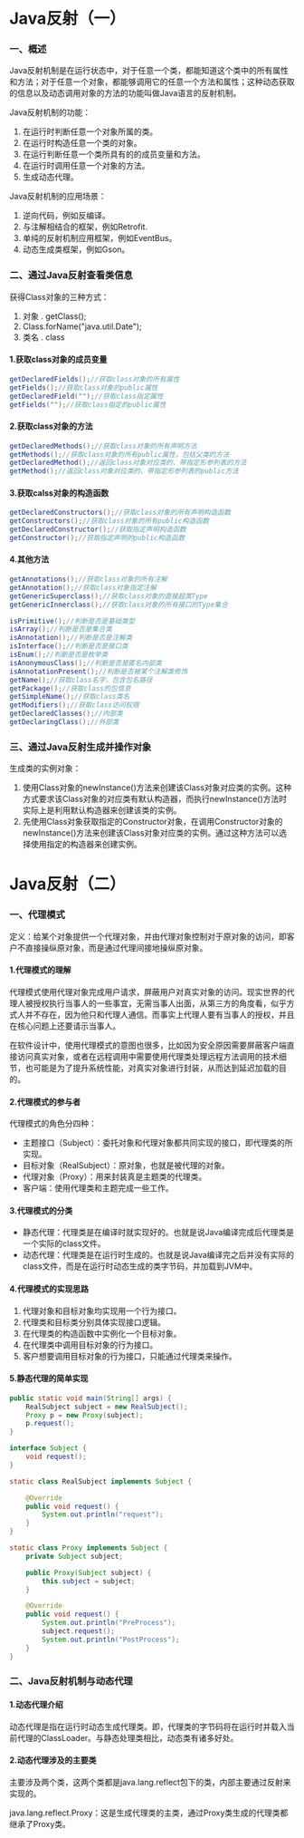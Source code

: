 # Java反射（一）

### 一、概述

Java反射机制是在运行状态中，对于任意一个类，都能知道这个类中的所有属性和方法；对于任意一个对象，都能够调用它的任意一个方法和属性；这种动态获取的信息以及动态调用对象的方法的功能叫做Java语言的反射机制。

Java反射机制的功能：

1. 在运行时判断任意一个对象所属的类。
2. 在运行时构造任意一个类的对象。
3. 在运行判断任意一个类所具有的的成员变量和方法。
4. 在运行时调用任意一个对象的方法。
5. 生成动态代理。

Java反射机制的应用场景：

1. 逆向代码，例如反编译。
2. 与注解相结合的框架，例如Retrofit.
3. 单纯的反射机制应用框架，例如EventBus。
4. 动态生成类框架，例如Gson。

### 二、通过Java反射查看类信息

获得Class对象的三种方式：

1. 对象 . getClass();
2. Class.forName("java.util.Date");
3. 类名 . class

#### 1.获取class对象的成员变量

```java
getDeclaredFields();//获取class对象的所有属性
getFields();//获取class对象的public属性
getDeclaredField("");//获取class指定属性
getFields("");//获取class指定的public属性
```

#### 2.获取class对象的方法

```java
getDeclaredMethods();//获取class对象的所有声明方法
getMethods();//获取class对象的所有public属性，包括父类的方法
getDeclaredMethod();//返回class对象对应类的、带指定形参列表的方法
getMethod();//返回class对象对应类的、带指定形参列表的public方法
```

#### 3.获取calss对象的构造函数

```java
getDeclaredConstructors();//获取class对象的所有声明构造函数
getConstructors();//获取class对象的所有public构造函数
getDeclaredConstructor();//获取指定声明构造函数
getConstructor();//获取指定声明的public构造函数
```

#### 4.其他方法

```java
getAnnotations();//获取class对象的所有注解
getAnnotation();//获取class对象指定注解
getGenericSuperclass();//获取class对象的直接超类Type
getGenericInnerclass();//获取class对象的所有接口的Type集合
```

```java
isPrimitive();//判断是否是基础类型
isArray();//判断是否是集合类
isAnnotation();//判断是否是注解类
isInterface();//判断是否是接口类
isEnum();//判断是否是枚举类
isAnonymousClass();//判断是否是匿名内部类
isAnnotationPresent();//判断是否被某个注解类修饰
getName();//获取class名字，包含包名路径
getPackage();//获取class的包信息
getSimpleName();//获取class类名
getModifiers();//获取class访问权限
getDeclaredClasses();//内部类
getDeclaringClass();//外部类
```

### 三、通过Java反射生成并操作对象

生成类的实例对象：

1. 使用Class对象的newInstance()方法来创建该Class对象对应类的实例。这种方式要求该Class对象的对应类有默认构造器，而执行newInstance()方法时实际上是利用默认构造器来创建该类的实例。
2. 先使用Class对象获取指定的Constructor对象，在调用Constructor对象的newInstance()方法来创建该Class对象对应类的实例。通过这种方法可以选择使用指定的构造器来创建实例。

# Java反射（二）

### 一、代理模式

定义：给某个对象提供一个代理对象，并由代理对象控制对于原对象的访问，即客户不直接操纵原对象，而是通过代理间接地操纵原对象。

#### 1.代理模式的理解

代理模式使用代理对象完成用户请求，屏蔽用户对真实对象的访问。现实世界的代理人被授权执行当事人的一些事宜，无需当事人出面，从第三方的角度看，似乎方式人并不存在，因为他只和代理人通信。而事实上代理人要有当事人的授权，并且在核心问题上还要请示当事人。

在软件设计中，使用代理模式的意图也很多，比如因为安全原因需要屏蔽客户端直接访问真实对象，或者在远程调用中需要使用代理类处理远程方法调用的技术细节，也可能是为了提升系统性能，对真实对象进行封装，从而达到延迟加载的目的。

#### 2.代理模式的参与者

代理模式的角色分四种：

- 主题接口（Subject）：委托对象和代理对象都共同实现的接口，即代理类的所实现。
- 目标对象（RealSubject）：原对象，也就是被代理的对象。
- 代理对象（Proxy）：用来封装真是主题类的代理类。
- 客户端：使用代理类和主题完成一些工作。

#### 3.代理模式的分类

- 静态代理：代理类是在编译时就实现好的。也就是说Java编译完成后代理类是一个实际的class文件。
- 动态代理：代理类是在运行时生成的。也就是说Java编译完之后并没有实际的class文件，而是在运行时动态生成的类字节码，并加载到JVM中。

#### 4.代理模式的实现思路

1. 代理对象和目标对象均实现用一个行为接口。
2. 代理类和目标类分别具体实现接口逻辑。
3. 在代理类的构造函数中实例化一个目标对象。
4. 在代理类中调用目标对象的行为接口。
5. 客户想要调用目标对象的行为接口，只能通过代理类来操作。

#### 5.静态代理的简单实现

```java
public static void main(String[] args) {
    RealSubject subject = new RealSubject();
    Proxy p = new Proxy(subject);
    p.request();
}

interface Subject {
    void request();
}

static class RealSubject implements Subject {

    @Override
    public void request() {
        System.out.println("request");
    }
}

static class Proxy implements Subject {
    private Subject subject;

    public Proxy(Subject subject) {
        this.subject = subject;
    }

    @Override
    public void request() {
        System.out.println("PreProcess");
        subject.request();
        System.out.println("PostProcess");
    }
}
```

### 二、Java反射机制与动态代理

#### 1.动态代理介绍

动态代理是指在运行时动态生成代理类。即，代理类的字节码将在运行时并载入当前代理的ClassLoader。与静态处理类相比，动态类有诸多好处。

#### 2.动态代理涉及的主要类

主要涉及两个类，这两个类都是java.lang.reflect包下的类，内部主要通过反射来实现的。

java.lang.reflect.Proxy：这是生成代理类的主类，通过Proxy类生成的代理类都继承了Proxy类。















